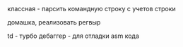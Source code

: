 классная - парсить командную строку с учетов строки

домашка, реализовать регвыр

td - турбо дебаггер - для отладки asm кода